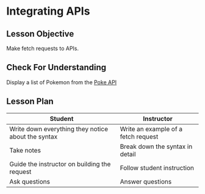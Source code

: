 # Integrating APIs

## Lesson Objective

Make fetch requests to APIs.

## Check For Understanding

Display a list of Pokemon from the [Poke API](https://pokeapi.co/)

## Lesson Plan

| Student | Instructor |
| --- | --- |
| Write down everything they notice about the syntax | Write an example of a fetch request |
| Take notes | Break down the syntax in detail |
| Guide the instructor on building the request | Follow student instruction |
| Ask questions | Answer questions |
